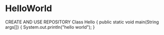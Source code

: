 # HelloWorld
CREATE AND USE REPOSITORY
Class Hello
{
public static void main(String args[])
{
     System.out.println("hello world");
}
